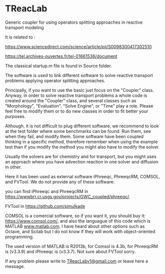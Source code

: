 # TReacLab
Generic coupler for using operators splitting approaches in reactive transport modeling

It is related to : 

https://www.sciencedirect.com/science/article/pii/S0098300417302510

https://tel.archives-ouvertes.fr/tel-01661536/document

The classical startup.m file is found in Source folder.



The software is used to link different software to solve reactive transport problems applying operator splitting approaches. 

Principally, if you want to use the basic just focus on the "Coupler" class. Anyway, in order to solve reactive transport problems a whole code is created around the "Coupler" class, and several classes such as "Morphology", "Evaluation", "Solve Engine", or "Time" play a role. Please feel free to modify them or to do new classes in order to fit better your purposes.

Although, it is not difficult to plug different software, we recommend to look at the test folder where some benchmarks can be found. Run them, see when they fail, and modify them. Some software have been coupled thinking in a specific method, therefore remember when using the example test than if you modify the method you might also have to modify the solver. 

Usually the solvers are for chemistry and for transport, but you might uses an approach where you have advection reaction in one solver and diffusion in other.

Here it has been used as external software iPhreeqc, PhreeqcRM, COMSOL, and FVTool. We do not provide any of these software:

you can find iPhreeqc and PhreeqcRM in https://wwwbrr.cr.usgs.gov/projects/GWC_coupled/phreeqc/.

FVTool in https://github.com/simulkade

COMSOL is a comercial software, so if you want it, you should buy it: https://www.comsol.com/, and also the languague of this code which is MATLAB www.matlab.com. I have heard about other options such as Octave, and Scilab but I do not know if they will work with object-oriented programming.

The used version of MATLAB is R2013b, for Comsol is 4.3b, for PhreeqcRM is (v3.3.9) and iPhreeqc is (v3.3.7). Not sure about FVTool sorry.

If any problem please write to TReacLabv1@gmail.com or leave here a message.
